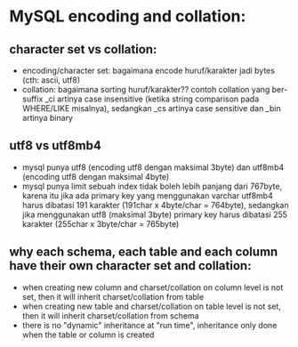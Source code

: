 # MySQL encoding and collation:


## character set vs collation:
- encoding/character set: bagaimana encode huruf/karakter jadi bytes (cth: ascii, utf8)
- collation: bagaimana sorting huruf/karakter?? contoh collation yang ber-suffix \_ci artinya case insensitive (ketika string comparison pada WHERE/LIKE misalnya), sedangkan \_cs artinya case sensitive dan \_bin artinya binary

## utf8 vs utf8mb4
- mysql punya utf8 (encoding utf8 dengan maksimal 3byte) dan utf8mb4 (encoding utf8 dengan maksimal 4byte)
- mysql punya limit sebuah index tidak boleh lebih panjang dari 767byte, karena itu jika ada primary key yang menggunakan varchar utf8mb4 harus dibatasi 191 karakter (191char x 4byte/char = 764byte), sedangkan jika menggunakan utf8 (maksimal 3byte) primary key harus dibatasi 255 karakter (255char x 3byte/char = 765byte)

## why each schema, each table and each column have their own character set and collation:
- when creating new column and charset/collation on column level is not set, then it will inherit charset/collation from table
- when creating new table and charset/collation on table level is not set, then it will inherit charset/collation from schema
- there is no "dynamic" inheritance at "run time", inheritance only done when the table or column is created
     
